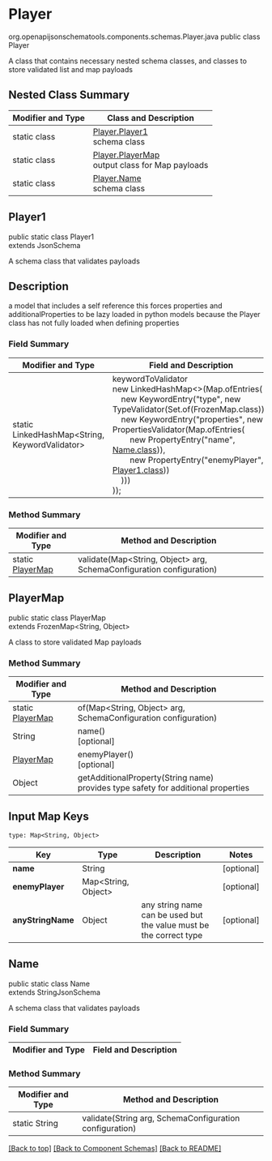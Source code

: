 # Player
org.openapijsonschematools.components.schemas.Player.java
public class Player

A class that contains necessary nested schema classes, and classes to store validated list and map payloads

## Nested Class Summary
| Modifier and Type | Class and Description |
| ----------------- | ---------------------- |
| static class | [Player.Player1](#player1)<br> schema class |
| static class | [Player.PlayerMap](#playermap)<br> output class for Map payloads |
| static class | [Player.Name](#name)<br> schema class |

## Player1
public static class Player1<br>
extends JsonSchema

A schema class that validates payloads

## Description
a model that includes a self reference this forces properties and additionalProperties to be lazy loaded in python models because the Player class has not fully loaded when defining properties
### Field Summary
| Modifier and Type | Field and Description |
| ----------------- | ---------------------- |
| static LinkedHashMap<String, KeywordValidator> |keywordToValidator<br/>new LinkedHashMap<>(Map.ofEntries(<br/>&nbsp;&nbsp;&nbsp;&nbsp;new KeywordEntry("type", new TypeValidator(Set.of(FrozenMap.class))),<br>&nbsp;&nbsp;&nbsp;&nbsp;new KeywordEntry("properties", new PropertiesValidator(Map.ofEntries(<br>&nbsp;&nbsp;&nbsp;&nbsp;&nbsp;&nbsp;&nbsp;&nbsp;new PropertyEntry("name", [Name.class](#name))),<br>&nbsp;&nbsp;&nbsp;&nbsp;&nbsp;&nbsp;&nbsp;&nbsp;new PropertyEntry("enemyPlayer", [Player1.class](#player1)))<br>&nbsp;&nbsp;&nbsp;&nbsp;)))<br>)); |

### Method Summary
| Modifier and Type | Method and Description |
| ----------------- | ---------------------- |
| static [PlayerMap](#playermap) | validate(Map<String, Object> arg, SchemaConfiguration configuration) |

## PlayerMap
public static class PlayerMap<br>
extends FrozenMap<String, Object>

A class to store validated Map payloads

### Method Summary
| Modifier and Type | Method and Description |
| ----------------- | ---------------------- |
| static [PlayerMap](#playermap) | of(Map<String, Object> arg, SchemaConfiguration configuration) |
| String | name()<br>[optional] |
| [PlayerMap](#playermap) | enemyPlayer()<br>[optional] |
| Object | getAdditionalProperty(String name)<br>provides type safety for additional properties |

## Input Map Keys
```
type: Map<String, Object>
```
| Key | Type |  Description | Notes |
| --- | ---- | ------------ | ----- |
| **name** | String |  | [optional] |
| **enemyPlayer** | Map<String, Object> |  | [optional] |
| **anyStringName** | Object | any string name can be used but the value must be the correct type | [optional] |

## Name
public static class Name<br>
extends StringJsonSchema

A schema class that validates payloads
### Field Summary
| Modifier and Type | Field and Description |
| ----------------- | ---------------------- |

### Method Summary
| Modifier and Type | Method and Description |
| ----------------- | ---------------------- |
| static String | validate(String arg, SchemaConfiguration configuration) |

[[Back to top]](#top) [[Back to Component Schemas]](../../../README.md#Component-Schemas) [[Back to README]](../../../README.md)

